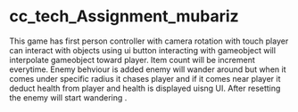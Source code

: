 # cc_tech_Assignment_mubariz

This game has first person controller with camera rotation with touch player can interact with objects using ui button interacting with gameobject will interpolate gameobject toward player. Item count will be increment everytime. 
Enemy behviour is added enemy will wander around but when it comes under specific radius it chases player and if it comes near player it deduct health from player and health is displayed uisng UI. After resetting the enemy will start wandering .